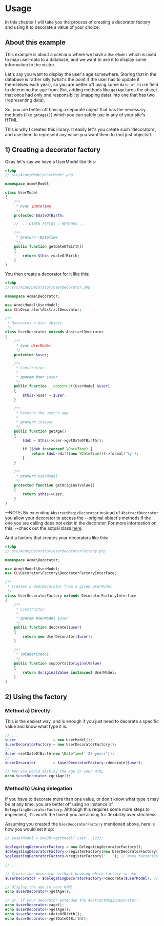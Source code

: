 # Usage

In this chapter I will take you the process of creating a decorator factory and using it to decorate a value of your choice.

## About this example

This example is about a scenario where we have a `UserModel` which is used to map user-data to a database, and we want
to use it to display some information to the visitor.

Let's say you want to display the user's age somewhere. Storing that in the database is rather silly (what's the point
if the user has to update it themselves each year), so you are better off using some `date_of_birth` field to determine
the age from. But, adding methods like `getAge` turns the object that once had only one responsibility (mapping data)
into one that has two (representing data).

So, you are better off having a separate object that has the necessary methods (like `getAge()`) which you can
safely use in any of your site's HTML.

This is why I created this library. It easily let's you create such 'decorators', and use them to represent any value you
want them to (not just objects!).


## 1) Creating a decorator factory

Okay let's say we have a UserModel like this:

```php
<?php
// src/Acme/Model/UserModel.php

namespace Acme\Model;

class UserModel
{
    /**
     * @var \DateTime
     */
    protected $dateOfBirth;

    // ... OTHER FIELDS / METHODS ...

    /**
     * @return \DateTime
     */
    public function getDateOfBirth()
    {
        return $this->dateOfBirth;
    }
}
```

You then create a decorator for it like this:


```php
<?php
// src/Acme/Decorator/UserDecorator.php

namespace Acme\Decorator;

use Acme\Model\UserModel;
use CL\Decorator\AbstractDecorator;

/**
 * Decorates a User object
 */
class UserDecorator extends AbstractDecorator
{
    /**
     * @var UserModel
     */
    protected $user;

    /**
     * Constructor.
     *
     * @param User $user
     */
    public function __construct(UserModel $user)
    {
        $this->user = $user;
    }

    /**
     * Returns the user's age
     *
     * @return integer
     */
    public function getAge()
    {
        $dob = $this->user->getDateOfBirth();

        if ($dob instanceof \DateTime) {
            return $dob->diff(new \DateTime())->format('%y');
        }
    }

    /**
     * @return UserModel
     */
    protected function getOriginalValue()
    {
        return $this->user;
    }
}
```

--NOTE: By extending `AbstractMagicDecorator` instead of `AbstractDecorator` you allow your decorator to access the
--original object's methods if the one you are calling does not exist in the decorator. For more information on this,
--check out the actual class [here](../../AbstractMagicDecorator.php).

And a factory that creates your decorators like this:

```php
<?php
// src/Acme/Decorator/UserDecoratorFactory.php

namespace Acme\Decorator;

use Acme\Model\UserModel;
use CL\Decorator\Factory\DecoratorFactoryInterface;

/**
 * Creates a UserDecorator from a given UserModel
 */
class UserDecoratorFactory extends DecoratorFactoryInterface
{
    /**
     * Constructor.
     *
     * @param UserModel $user
     */
    public function decorate($user)
    {
        return new UserDecorator($user);
    }

    /**
     * {@inheritdoc}
     */
    public function supports($originalValue)
    {
        return $originalValue instanceof UserModel;
    }
}
```


## 2) Using the factory

### Method a) Directly

This is the easiest way, and is enough if you just need to decorate a specific value and know what type it is.

```php
// ...
$user                 = new UserModel();
$userDecoratorFactory = new UserDecoratorFactory();
// ...
$user->setDateOfBirth(new \DateTime('-27 years'));
// ...
$userDecorator        = $userDecoratorFactory->decorate($user);

// how you would display the age in your HTML
echo $userDecorator->getAge();
```

### Method b) Using delegation

If you have to decorate more than one value, or don't know what type it may be at any time, you are better off using
an instance of `DelegatingDecoratorFactory`. Although this requires some more steps to implement, it's worth the time
if you are aiming for flexibility over strictness.

Assuming you created the `UserDecoratorFactory` mentioned above, here is how you would set it up:

```php
// $userModel = $myDb->getModel('user', 123);

$delegatingDecoratorFactory = new DelegatingDecoratorFactory();
$delegatingDecoratorFactory->registerFactory(new UserDecoratorFactory());
$delegatingDecoratorFactory->registerFactory('...'); // more factories if you need them...

// ...

// Create the decorator without knowing which factory to use
$userDecorator = $delegatingDecoratorFactory->decorate($userModel); // UserDecorator

// display the age in your HTML
echo $userDecorator->getAge();

// or, if your decorator extended the AbstractMagicDecorator:
echo $userDecorator->age();
echo $userDecorator->getAge();
echo $userDecorator->dateOfBirth();
echo $userDecorator->getDateOfBirth();
```
